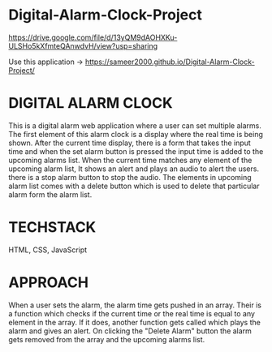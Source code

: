 # Digital-Alarm-Clock-Project

https://drive.google.com/file/d/13yQM9dAOHXKu-ULSHo5kXfmteQAnwdvH/view?usp=sharing

Use this application ->  https://sameer2000.github.io/Digital-Alarm-Clock-Project/

# DIGITAL ALARM CLOCK 
This is a digital alarm web application where a user can set multiple alarms. The first element of this alarm clock is a display where the real time is being shown. After the current time display, there is a form that takes the input time and when the set alarm button is pressed the input time is added to the upcoming alarms list. When the current time matches any element of the upcoming alarm list, It shows an alert and plays an audio to alert the users. there is a stop alarm button to stop the audio. The elements in upcoming alarm list comes with a delete button which is used to delete that particular alarm form the alarm list.  

# TECHSTACK 
HTML, CSS, JavaScript  

# APPROACH
When a user sets the alarm, the alarm time gets pushed in an array. Their is a function which checks if the current time or the real time is equal to any element in the array. If it does, another function gets called which plays the alarm and gives an alert. On clicking the "Delete Alarm" button the alarm gets removed from the array and the upcoming alarms list.    
